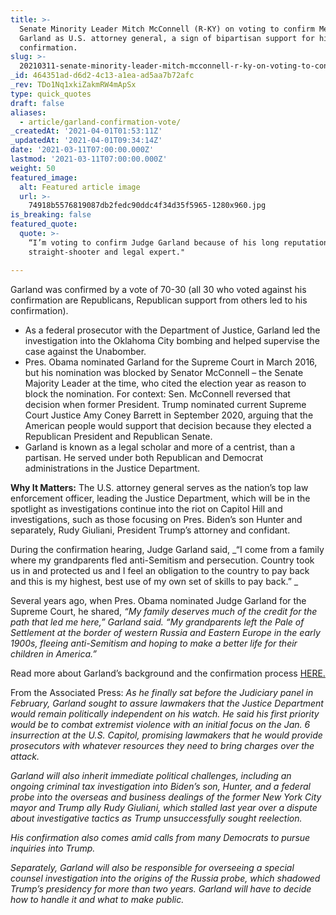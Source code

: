 ```yaml
---
title: >-
  Senate Minority Leader Mitch McConnell (R-KY) on voting to confirm Merrick
  Garland as U.S. attorney general, a sign of bipartisan support for his
  confirmation.
slug: >-
  20210311-senate-minority-leader-mitch-mcconnell-r-ky-on-voting-to-confirm-merrick-garland-as-u-s
_id: 464351ad-d6d2-4c13-a1ea-ad5aa7b72afc
_rev: TDo1Nq1xkiZakmRW4mApSx
type: quick_quotes
draft: false
aliases:
  - article/garland-confirmation-vote/
_createdAt: '2021-04-01T01:53:11Z'
_updatedAt: '2021-04-01T09:34:14Z'
date: '2021-03-11T07:00:00.000Z'
lastmod: '2021-03-11T07:00:00.000Z'
weight: 50
featured_image:
  alt: Featured article image
  url: >-
    74918b5576819087db2fedc90ddc4f34d35f5965-1280x960.jpg
is_breaking: false
featured_quote:
  quote: >-
    “I’m voting to confirm Judge Garland because of his long reputation as a
    straight-shooter and legal expert."

---
```

Garland was confirmed by a vote of 70-30 (all 30 who voted against his confirmation are Republicans, Republican support from others led to his confirmation).

* As a federal prosecutor with the Department of Justice, Garland led the investigation into the Oklahoma City bombing and helped supervise the case against the Unabomber.
* Pres. Obama nominated Garland for the Supreme Court in March 2016, but his nomination was blocked by Senator McConnell – the Senate Majority Leader at the time, who cited the election year as reason to block the nomination. For context: Sen. McConnell reversed that decision when former President. Trump nominated current Supreme Court Justice Amy Coney Barrett in September 2020, arguing that the American people would support that decision because they elected a Republican President and Republican Senate.
* Garland is known as a legal scholar and more of a centrist, than a partisan. He served under both Republican and Democrat administrations in the Justice Department.

**Why It Matters:** The U.S. attorney general serves as the nation’s top law enforcement officer, leading the Justice Department, which will be in the spotlight as investigations continue into the riot on Capitol Hill and investigations, such as those focusing on Pres. Biden’s son Hunter and separately, Rudy Giuliani, President Trump’s attorney and confidant.

During the confirmation hearing, Judge Garland said, _“I come from a family where my grandparents fled anti-Semitism and persecution. Country took us in and protected us and I feel an obligation to the country to pay back and this is my highest, best use of my own set of skills to pay back.” _

Several years ago, when Pres. Obama nominated Judge Garland for the Supreme Court, he shared, _“My family deserves much of the credit for the path that led me here,” Garland said. “My grandparents left the Pale of Settlement at the border of western Russia and Eastern Europe in the early 1900s, fleeing anti-Semitism and hoping to make a better life for their children in America.”_

Read more about Garland’s background and the confirmation process [HERE.](https://apnews.com/article/merrick-garland-confirmed-us-attorney-general-47319bb0337f4d7344d0cffaead37374)

From the Associated Press: _As he finally sat before the Judiciary panel in February, Garland sought to assure lawmakers that the Justice Department would remain politically independent on his watch. He said his first priority would be to combat extremist violence with an initial focus on the Jan. 6 insurrection at the U.S. Capitol, promising lawmakers that he would provide prosecutors with whatever resources they need to bring charges over the attack._

_Garland will also inherit immediate political challenges, including an ongoing criminal tax investigation into Biden’s son, Hunter, and a federal probe into the overseas and business dealings of the former New York City mayor and Trump ally Rudy Giuliani, which stalled last year over a dispute about investigative tactics as Trump unsuccessfully sought reelection._

_His confirmation also comes amid calls from many Democrats to pursue inquiries into Trump._

_Separately, Garland will also be responsible for overseeing a special counsel investigation into the origins of the Russia probe, which shadowed Trump’s presidency for more than two years. Garland will have to decide how to handle it and what to make public._